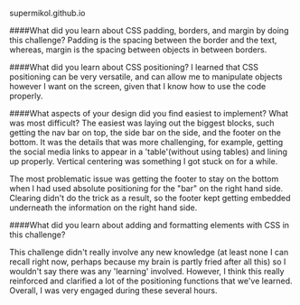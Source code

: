 supermikol.github.io

####What did you learn about CSS padding, borders, and margin by doing this challenge?
Padding is the spacing between the border and the text, whereas, margin is the spacing between objects in between borders.

####What did you learn about CSS positioning?
I learned that CSS positioning can be very versatile, and can allow me to manipulate objects however I want on the screen, given that I know how to use the code properly.

####What aspects of your design did you find easiest to implement? What was most difficult?
The easiest was laying out the biggest blocks, such getting the nav bar on top, the side bar on the side, and the footer on the bottom. It was the details that was more challenging,  for example, getting the social media links to appear in a 'table'(without using tables) and lining up properly. Vertical centering was something I got stuck on for a while.

The most problematic issue was getting the footer to stay on the bottom when I had used absolute positioning for the "bar" on the right hand side. Clearing didn't do the trick as a result, so the footer kept getting embedded underneath the information on the right hand side.

####What did you learn about adding and formatting elements with CSS in this challenge?

This challenge didn't really involve any new knowledge (at least none I can recall right now, perhaps because my brain is partly fried after all this) so I wouldn't say there was any 'learning' involved. However, I think this really reinforced and clarified a lot of the positioning functions that we've learned. Overall, I was very engaged during these several hours.
